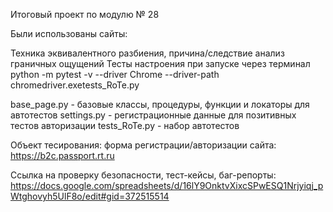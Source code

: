 Итоговый проект по модулю № 28

Были использованы сайты:

Техника эквивалентного разбиения, причина/следствие анализ граничных ощущений 
Тесты настроения при запуске через терминал python -m pytest -v --driver Chrome --driver-path chromedriver.exetests_RoTe.py

base_page.py - базовые классы, процедуры, функции и локаторы для автотестов 
settings.py - регистрационные данные для позитивных тестов авторизации
tests_RoTe.py - набор автотестов

Объект тесирования: форма регистрации/авторизации сайта: https://b2c.passport.rt.ru

Ссылка на проверку безопасности, тест-кейсы, баг-репорты: https://docs.google.com/spreadsheets/d/16lY9OnktvXixcSPwESQ1Nrjyiqj_pWtghovyh5UlF8o/edit#gid=372515514
